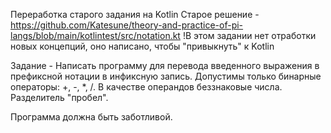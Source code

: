 Переработка старого задания на Kotlin
Старое решение - https://github.com/Katesune/theory-and-practice-of-pi-langs/blob/main/kotlintest/src/notation.kt
!В этом задании нет отработки новых концепций, оно написано, чтобы "привыкнуть" к Kotlin

Задание - Написать программу для перевода введенного выражения в префиксной нотации в инфиксную запись.
Допустимы только бинарные операторы: +, -, *, /. В качестве операндов беззнаковые числа. Разделитель "пробел".

Программа должна быть заботливой.